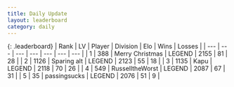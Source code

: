 ```yaml
---
title: Daily Update
layout: leaderboard
category: daily
---
```


{: .leaderboard}
| Rank | LV | Player | Division | Elo | Wins | Losses |
| --- | --- | --- | --- | --- | --- | --- |
| <span data-change="3">1</span> | 388 | <span title="ID: 382502">Merry Christmas</span> | LEGEND | <span data-change="75">2155</span> | <span data-change="17">81</span> | <span data-change="2">28</span> |
| <span data-change="0">2</span> | 1126 | <span title="ID: 203132">Sparing alt</span> | LEGEND | <span data-change="8">2123</span> | <span data-change="1">55</span> | <span data-change="0">18</span> |
| <span data-change="-2">3</span> | 1135 | <span title="ID: 204953">Kapu</span> | LEGEND | <span data-change="0">2118</span> | <span data-change="0">70</span> | <span data-change="0">26</span> |
| <span data-change="4">4</span> | 549 | <span title="ID: 388751">RusselltheWorst</span> | LEGEND | <span data-change="32">2087</span> | <span data-change="6">67</span> | <span data-change="0">31</span> |
| <span data-change="14">5</span> | 35 | <span title="ID: 337821">passingsucks</span> | LEGEND | <span data-change="64">2076</span> | <span data-change="26">51</span> | <span data-change="9">9</span> |